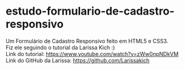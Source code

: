 # estudo-formulario-de-cadastro-responsivo
 Um Formulário de Cadastro Responsivo feito em HTML5 e CSS3.  <br>
 Fiz ele seguindo o tutorial da Larissa Kich :) <br>
 Link do tutorial: https://www.youtube.com/watch?v=zWw0npNDkVM <br>
 Link do GitHub da Larissa: https://github.com/Larissakich
